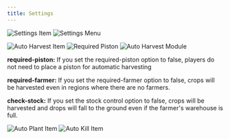 ```yaml
---
title: Settings
---
```


![Settings Item](../../../../../assets/sfarmer/en/settings-item.png "Settings Item")
![Settings Menu](../../../../../assets/sfarmer/en/settings-menu.png "Settings Menu")


![Auto Harvest Item](../../../../../assets/sfarmer/en/auto-harvest-item.png "Auto Harvest Item")
![Required Piston](../../../../../assets/sfarmer/en/sugar-cane.png "Required Piston")
![Auto Harvest Module](../../../../../assets/sfarmer/en/auto-harvest-module.png "Auto Harvest Module")

**required-piston:** If you set the required-piston option to false, players do not need to place a piston for automatic harvesting

**required-farmer:** If you set the required-farmer option to false, crops will be harvested even in regions where there are no farmers.

**check-stock:** If you set the stock control option to false, crops will be harvested and drops will fall to the ground even if the farmer's warehouse is full.



![Auto Plant Item](../../../../../assets/sfarmer/en/auto-plant-item.png "Auto Plant Item")
![Auto Kill Item](../../../../../assets/sfarmer/en/auto-kill-item.png "Auto Kill Item")
